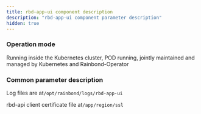 ```yaml
---
title: rbd-app-ui component description
description: "rbd-app-ui component parameter description"
hidden: true
---
```



### Operation mode

Running inside the Kubernetes cluster, POD running, jointly maintained and managed by Kubernetes and Rainbond-Operator


### Common parameter description

Log files are at`/opt/rainbond/logs/rbd-app-ui`

rbd-api client certificate file at`/app/region/ssl`

